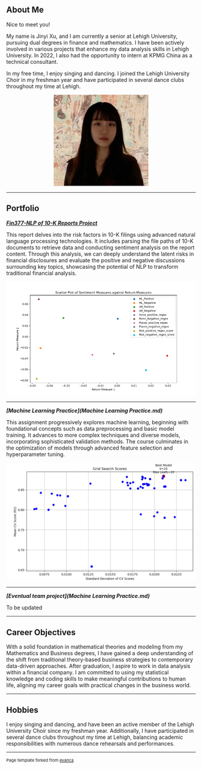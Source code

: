 ## About Me

Nice to meet you!

My name is Jinyi Xu, and I am currently a senior at Lehigh University, pursuing dual degrees in finance and mathematics. I have been actively involved in various projects that enhance my data analysis skills in Lehigh University. In 2022, I also had the opportunity to intern at KPMG China as a technical consultant.

In my free time, I enjoy singing and dancing. I joined the Lehigh University Choir in my freshman year and have participated in several dance clubs throughout my time at Lehigh.

<p style="text-align:center;">
  <img class="img-circle" src="images/Picture1.jpg" width="50%">
</p>

---
## Portfolio

<!-- You can link to other websites, PDFs in this repo, and other pages in this repo -->

_**[Fin377-NLP of 10-K Reports Project](report.md)**_

This report delves into the risk factors in 10-K filings using advanced natural language processing technologies. It includes parsing the file paths of 10-K documents to retrieve data and conducting sentiment analysis on the report content. Through this analysis, we can deeply understand the latent risks in financial disclosures and evaluate the positive and negative discussions surrounding key topics, showcasing the potential of NLP to transform traditional financial analysis.

<img src="images/scatter_plot.png"/>

---

_**[Machine Learning Practice](Machine Learning Practice.md)**_

This assignment progressively explores machine learning, beginning with foundational concepts such as data preprocessing and basic model training. It advances to more complex techniques and diverse models, incorporating sophisticated validation methods. The course culminates in the optimization of models through advanced feature selection and hyperparameter tuning.

<img src="images/Best Model.png"/>

---

_**[Eventual team project](Machine Learning Practice.md)**_

To be updated

---

## Career Objectives

With a solid foundation in mathematical theories and modeling from my Mathematics and Business degrees, I have gained a deep understanding of the shift from traditional theory-based business strategies to contemporary data-driven approaches. After graduation, I aspire to work in data analysis within a financial company. I am committed to using my statistical knowledge and coding skills to make meaningful contributions to human life, aligning my career goals with practical changes in the business world.

---

## Hobbies

I enjoy singing and dancing, and have been an active member of the Lehigh University Choir since my freshman year. Additionally, I have participated in several dance clubs throughout my time at Lehigh, balancing academic responsibilities with numerous dance rehearsals and performances.

---
<p style="font-size:11px">Page template forked from <a href="https://github.com/evanca/quick-portfolio">evanca</a></p>
<!-- Remove above link if you don't want to attibute -->
